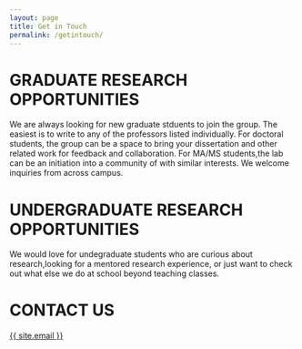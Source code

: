```yaml
---
layout: page
title: Get in Touch
permalink: /getintouch/
---
```


# **GRADUATE RESEARCH OPPORTUNITIES**
We are always looking for new graduate stduents to join the group. The easiest is to write to any of the professors listed individually. For doctoral students, the group can be a space to bring your dissertation and other related work for feedback and collaboration. For MA/MS students,the lab can be an initiation into a community of with similar interests. We welcome inquiries from across campus.
# **UNDERGRADUATE RESEARCH OPPORTUNITIES**
We would love for undegraduate students who are curious about research,looking for a mentored research experience, or just want to check out what else we do at school beyond teaching classes.  
# **CONTACT US**
<a href="mailto:{{ site.email }}">{{ site.email }}</a>
